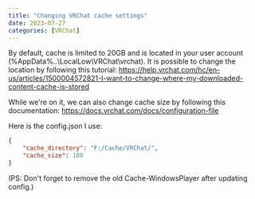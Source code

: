 ```yaml
---
title: "Changing VRChat cache settings"
date: 2023-07-27
categories: [VRChat]
---
```


By default, cache is limited to 20GB and is located in your user account (%AppData%..\LocalLow\VRChat\vrchat).
It is possible to change the location by following this tutorial: https://help.vrchat.com/hc/en-us/articles/1500004572821-I-want-to-change-where-my-downloaded-content-cache-is-stored

While we're on it, we can also change cache size by following this documentation: https://docs.vrchat.com/docs/configuration-file

Here is the config.json I use:
```json
{
	"cache_directory": "F:/Cache/VRChat/",
	"cache_size": 100
}
```

(PS: Don't forget to remove the old Cache-WindowsPlayer after updating config.)
